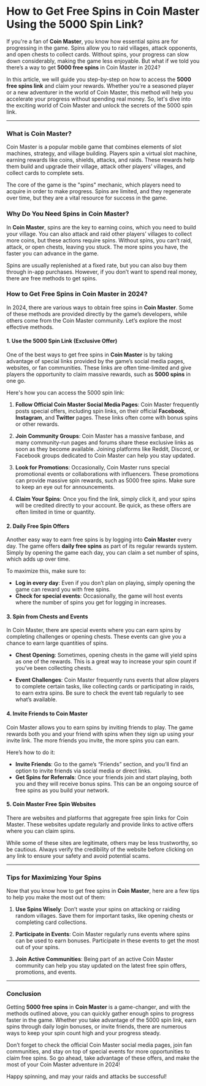 # How to Get Free Spins in Coin Master Using the 5000 Spin Link?

If you're a fan of **Coin Master**, you know how essential spins are for progressing in the game. Spins allow you to raid villages, attack opponents, and open chests to collect cards. Without spins, your progress can slow down considerably, making the game less enjoyable. But what if we told you there’s a way to get **5000 free spins** in Coin Master in 2024?

In this article, we will guide you step-by-step on how to access the **5000 free spins link** and claim your rewards. Whether you're a seasoned player or a new adventurer in the world of Coin Master, this method will help you accelerate your progress without spending real money. So, let's dive into the exciting world of Coin Master and unlock the secrets of the 5000 spin link.

---

### What is Coin Master?

Coin Master is a popular mobile game that combines elements of slot machines, strategy, and village building. Players spin a virtual slot machine, earning rewards like coins, shields, attacks, and raids. These rewards help them build and upgrade their village, attack other players’ villages, and collect cards to complete sets. 

The core of the game is the "spins" mechanic, which players need to acquire in order to make progress. Spins are limited, and they regenerate over time, but they are a vital resource for success in the game.

### Why Do You Need Spins in Coin Master?

In **Coin Master**, spins are the key to earning coins, which you need to build your village. You can also attack and raid other players’ villages to collect more coins, but these actions require spins. Without spins, you can’t raid, attack, or open chests, leaving you stuck. The more spins you have, the faster you can advance in the game.

Spins are usually replenished at a fixed rate, but you can also buy them through in-app purchases. However, if you don’t want to spend real money, there are free methods to get spins.

### How to Get Free Spins in Coin Master in 2024?

In 2024, there are various ways to obtain free spins in **Coin Master**. Some of these methods are provided directly by the game’s developers, while others come from the Coin Master community. Let’s explore the most effective methods.

#### 1. **Use the 5000 Spin Link (Exclusive Offer)**

One of the best ways to get free spins in **Coin Master** is by taking advantage of special links provided by the game’s social media pages, websites, or fan communities. These links are often time-limited and give players the opportunity to claim massive rewards, such as **5000 spins** in one go.

Here's how you can access the 5000 spin link:

1. **Follow Official Coin Master Social Media Pages**: Coin Master frequently posts special offers, including spin links, on their official **Facebook**, **Instagram**, and **Twitter** pages. These links often come with bonus spins or other rewards.
   
2. **Join Community Groups**: Coin Master has a massive fanbase, and many community-run pages and forums share these exclusive links as soon as they become available. Joining platforms like Reddit, Discord, or Facebook groups dedicated to Coin Master can help you stay updated.

3. **Look for Promotions**: Occasionally, Coin Master runs special promotional events or collaborations with influencers. These promotions can provide massive spin rewards, such as 5000 free spins. Make sure to keep an eye out for announcements.

4. **Claim Your Spins**: Once you find the link, simply click it, and your spins will be credited directly to your account. Be quick, as these offers are often limited in time or quantity.

#### 2. **Daily Free Spin Offers**

Another easy way to earn free spins is by logging into **Coin Master** every day. The game offers **daily free spins** as part of its regular rewards system. Simply by opening the game each day, you can claim a set number of spins, which adds up over time.

To maximize this, make sure to:

- **Log in every day**: Even if you don’t plan on playing, simply opening the game can reward you with free spins.
- **Check for special events**: Occasionally, the game will host events where the number of spins you get for logging in increases.

#### 3. **Spin from Chests and Events**

In Coin Master, there are special events where you can earn spins by completing challenges or opening chests. These events can give you a chance to earn large quantities of spins.

- **Chest Opening**: Sometimes, opening chests in the game will yield spins as one of the rewards. This is a great way to increase your spin count if you’ve been collecting chests.
  
- **Event Challenges**: Coin Master frequently runs events that allow players to complete certain tasks, like collecting cards or participating in raids, to earn extra spins. Be sure to check the event tab regularly to see what’s available.

#### 4. **Invite Friends to Coin Master**

Coin Master allows you to earn spins by inviting friends to play. The game rewards both you and your friend with spins when they sign up using your invite link. The more friends you invite, the more spins you can earn.

Here’s how to do it:

- **Invite Friends**: Go to the game’s “Friends” section, and you’ll find an option to invite friends via social media or direct links.
- **Get Spins for Referrals**: Once your friends join and start playing, both you and they will receive bonus spins. This can be an ongoing source of free spins as you build your network.

#### 5. **Coin Master Free Spin Websites**

There are websites and platforms that aggregate free spin links for Coin Master. These websites update regularly and provide links to active offers where you can claim spins.

While some of these sites are legitimate, others may be less trustworthy, so be cautious. Always verify the credibility of the website before clicking on any link to ensure your safety and avoid potential scams.

---

### Tips for Maximizing Your Spins

Now that you know how to get free spins in **Coin Master**, here are a few tips to help you make the most out of them:

1. **Use Spins Wisely**: Don’t waste your spins on attacking or raiding random villages. Save them for important tasks, like opening chests or completing card collections.

2. **Participate in Events**: Coin Master regularly runs events where spins can be used to earn bonuses. Participate in these events to get the most out of your spins.

3. **Join Active Communities**: Being part of an active Coin Master community can help you stay updated on the latest free spin offers, promotions, and events.

---

### Conclusion

Getting **5000 free spins** in **Coin Master** is a game-changer, and with the methods outlined above, you can quickly gather enough spins to progress faster in the game. Whether you take advantage of the 5000 spin link, earn spins through daily login bonuses, or invite friends, there are numerous ways to keep your spin count high and your progress steady.

Don’t forget to check the official Coin Master social media pages, join fan communities, and stay on top of special events for more opportunities to claim free spins. So go ahead, take advantage of these offers, and make the most of your Coin Master adventure in 2024!

Happy spinning, and may your raids and attacks be successful!
